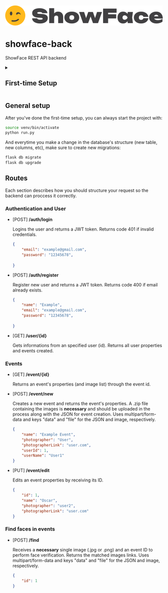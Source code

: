 ![logo](./logo.png)
# showface-back
ShowFace REST API backend

<details>
<summary><h2>First-time Setup</h2></summary>

1. Create an environment
```bash
python -m venv venv
```

2. On macOS/Linux:
```bash
source venv/bin/activate
```
2. On Windows:
```bash
venv\Scripts\activate
```

3. Install Flask and dependencies:
```bash
pip install -r requirements.txt
```

4. Turn .env.example into .env (configure .env file)

5. Setup flask SQLite database:
```bash
    flask db init
    flask db upgrade
```


6. Run the server
```bash
    python run.py
```

</details>

<h2> General setup </h2>
After you've done the first-time setup, you can always start the project with:

```bash
source venv/bin/activate
python run.py
```

And everytime you make a change in the database's structure (new table, new columns, etc), make sure to create new migrations:

```bash
flask db migrate
flask db upgrade
```

## Routes
Each section describes how you should structure your request so the backend can proccess it correctly.

### Authentication and User

- [POST] **/auth/login**

    Logins the user and returns a JWT token. Returns code 401 if invalid credentials.
    
    ```json
    {
        "email": "example@gmail.com",
        "password": "12345678",

    }
    ```

- [POST] **/auth/register**
    
    Register new user and returns a JWT token. Returns code 400 if email already exists.
    
    ```json
    {
        "name": "Example",
        "email": "example@gmail.com",
        "password": "12345678",

    }
    ```

- [GET] **/user/{id}**
    
    Gets informations from an specified user (id). Returns all user properties and events created.

### Events

- [GET] **/event/{id}**

    Returns an event's properties (and image list) through the event id.

- [POST] **/event/new**
    
    Creates a new event and returns the event's properties.
    A .zip file containing the images is **necessary** and should be uploaded in the process along with the JSON for event creation. Uses multipart/form-data and keys "data" and "file" for the JSON and image, respectively.

    ```json
    {
        "name": "Example Event",
        "photographer": "User",
        "photographerLink": "user.com",
        "userId": 1,
        "userName": "User1"
    }
    ```

- [PUT] **/event/edit**

    Edits an event properties by receiving its ID.

    ```json
    {
        "id": 1,
        "name": "Oscar",
        "photographer": "user2",
        "photographerLink": "user.com"
    }
    ```

### Find faces in events

- [POST] **/find**

    Receives a **necessary** single image (.jpg or .png) and an event ID to perform face verification. Returns the matched images links. Uses multipart/form-data and keys "data" and "file" for the JSON and image, respectively.

    ```json
    {
        "id": 1
    }
    ```
